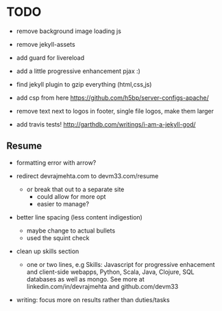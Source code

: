 # TODO

- remove background image loading js
- remove jekyll-assets

- add guard for livereload

- add a little progressive enhancement pjax :)
- find jekyll plugin to gzip everything (html,css,js)
- add csp from here https://github.com/h5bp/server-configs-apache/
- remove text next to logos in footer, single file logos, make them larger
- add travis tests! http://garthdb.com/writings/i-am-a-jekyll-god/

## Resume

- formatting error with arrow?

- redirect devrajmehta.com to devm33.com/resume
  - or break that out to a separate site
    - could allow for more opt
    - easier to manage?

- better line spacing (less content indigestion)
    - maybe change to actual bullets
    - used the squint check
- clean up skills section
    - one or two lines, e.g Skills: Javascript for progressive enhacement and
      client-side webapps, Python, Scala, Java, Clojure, SQL databases as well
      as mongo. See more at linkedin.com/in/devrajmehta and github.com/devm33
- writing: focus more on results rather than duties/tasks
